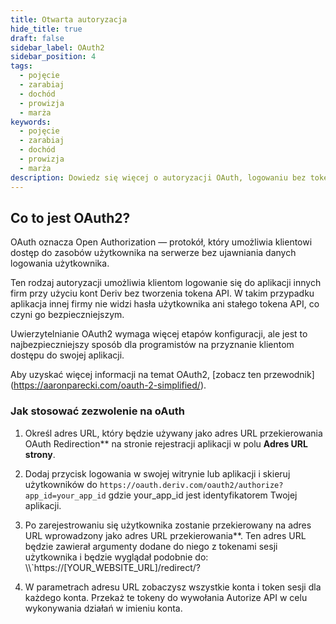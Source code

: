 ```yaml
---
title: Otwarta autoryzacja
hide_title: true
draft: false
sidebar_label: OAuth2
sidebar_position: 4
tags:
  - pojęcie
  - zarabiaj
  - dochód
  - prowizja
  - marża
keywords:
  - pojęcie
  - zarabiaj
  - dochód
  - prowizja
  - marża
description: Dowiedz się więcej o autoryzacji OAuth, logowaniu bez tokena API oraz o tym, jak możesz go wykorzystać do poprawy komfortu użytkowania aplikacji handlowej.
---
```


## Co to jest OAuth2?

OAuth oznacza Open Authorization — protokół, który umożliwia klientowi dostęp do zasobów użytkownika na serwerze bez ujawniania danych logowania użytkownika.

Ten rodzaj autoryzacji umożliwia klientom logowanie się do aplikacji innych firm przy użyciu kont Deriv bez tworzenia tokena API. W takim przypadku aplikacja innej firmy nie widzi hasła użytkownika ani stałego tokena API, co czyni go bezpieczniejszym.

Uwierzytelnianie OAuth2 wymaga więcej etapów konfiguracji, ale jest to najbezpieczniejszy sposób dla programistów na przyznanie klientom dostępu do swojej aplikacji.

Aby uzyskać więcej informacji na temat OAuth2, [zobacz ten przewodnik] (https://aaronparecki.com/oauth-2-simplified/).

### Jak stosować zezwolenie na oAuth

1. Określ adres URL, który będzie używany jako adres URL przekierowania OAuth Redirection\*\* na stronie rejestracji aplikacji w polu **Adres URL strony**.

2. Dodaj przycisk logowania w swojej witrynie lub aplikacji i skieruj użytkowników do `https://oauth.deriv.com/oauth2/authorize?app_id=your_app_id` gdzie your_app_id jest identyfikatorem Twojej aplikacji.

3. Po zarejestrowaniu się użytkownika zostanie przekierowany na adres URL wprowadzony jako adres URL przekierowania\*\*. Ten adres URL będzie zawierał argumenty dodane do niego z tokenami sesji użytkownika i będzie wyglądał podobnie do: \\\\`https://[YOUR_WEBSITE_URL]/redirect/?

4. W parametrach adresu URL zobaczysz wszystkie konta i token sesji dla każdego konta. Przekaż te tokeny do wywołania Autorize API w celu wykonywania działań w imieniu konta.
